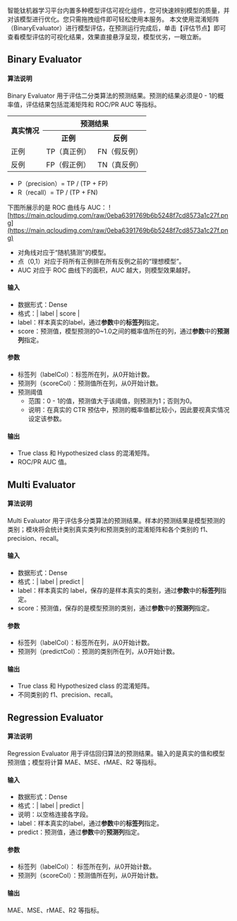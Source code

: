 智能钛机器学习平台内置多种模型评估可视化组件，您可快速辨别模型的质量，并对该模型进行优化。您只需拖拽组件即可轻松使用本服务。
本文使用混淆矩阵（BinaryEvaluator）进行模型评估，在预测运行完成后，单击【评估节点】即可查看模型评估的可视化结果，效果直接悬浮呈现，模型优劣，一眼立断。 

##  Binary Evaluator
#### 算法说明
Binary Evaluator 用于评估二分类算法的预测结果。预测的结果必须是0 - 1的概率值，评估结果包括混淆矩阵和 ROC/PR AUC 等指标。
<table>
<th  rowspan="2">真实情况</th>
<th colspan="2">预测结果</th><tr>
<th>正例</th>
<th >反例</th><tr>
<td>正例</td>
<td>TP（真正例）</td>
<td>FN（假反例）</td><tr>
<td>反例</td>
<td>FP（假正例）</td>
<td>TN（真反例）</td>
</table>

- P（precision）= TP / (TP + FP)
- R（recall）= TP / (TP + FN)

下图所展示的是 ROC 曲线与 AUC：
![https://main.qcloudimg.com/raw/0eba6391769b6b5248f7cd8573a1c27f.png](https://main.qcloudimg.com/raw/0eba6391769b6b5248f7cd8573a1c27f.png)
- 对角线对应于“随机猜测”的模型。
- 点（0,1）对应于将所有正例排在所有反例之前的“理想模型”。
- AUC 对应于 ROC 曲线下的面积，AUC 越大，则模型效果越好。


#### 输入
  - 数据形式：Dense
  - 格式：| label | score |
  - label：样本真实的label，通过**参数**中的**标签列**指定。
  - score：预测值，模型预测的0~1.0之间的概率值所在的列，通过**参数**中的**预测列**指定。

#### 参数
  - 标签列（labelCol）：标签所在列，从0开始计数。
  - 预测列（scoreCol）：预测值所在列，从0开始计数。
  - 预测阈值
    - 范围：0 - 1的值，预测值大于该阈值，则预测为1；否则为0。
    - 说明：在真实的 CTR 预估中，预测的概率值都比较小，因此要视真实情况设定该参数。

#### 输出
  - True class 和 Hypothesized class 的混淆矩阵。
  - ROC/PR AUC 值。

## Multi Evaluator

#### 算法说明
Multi Evaluator 用于评估多分类算法的预测结果。样本的预测结果是模型预测的类别；模块将会统计类别真实类列和预测类别的混淆矩阵和各个类别的 f1、precision、recall。

#### 输入
  - 数据形式：Dense
  - 格式：| label | predict |
  - label：样本真实的 label，保存的是样本真实的类别，通过**参数**中的**标签列**指定。
  - score：预测值，保存的是模型预测的类别，通过**参数**中的**预测列**指定。

#### 参数
  - 标签列（labelCol）：标签所在列，从0开始计数。
  - 预测列（predictCol）：预测的类别所在列，从0开始计数。
  
#### 输出
  - True class 和 Hypothesized class 的混淆矩阵。
  - 不同类别的 f1、precision、recall。

## Regression Evaluator

#### 算法说明
Regression Evaluator 用于评估回归算法的预测结果。输入的是真实的值和模型预测值；模型将计算 MAE、MSE、rMAE、R2 等指标。

#### 输入
  - 数据形式：Dense
  - 格式：| label | predict |
  - 说明：以空格连接各字段。
  - label：样本真实的label，通过**参数**中的**标签列**指定。
  - predict：预测值，通过**参数**中的**预测列**指定。

#### 参数
  - 标签列（labelCol）： 标签所在列，从0开始计数。
  - 预测列（scoreCol）：预测值所在列，从0开始计数。
  
#### 输出
MAE、MSE、rMAE、R2 等指标。
